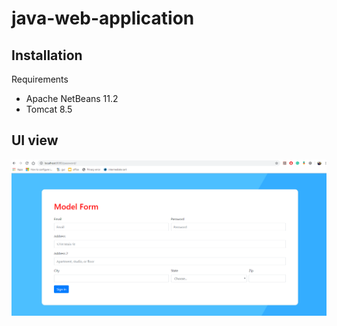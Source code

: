 # java-web-application
## Installation

Requirements
  * Apache NetBeans 11.2
  * Tomcat 8.5
  
## UI view
![Test Image 1](https://github.com/jishnurippon/java-web-application/blob/master/Capture.PNG)


